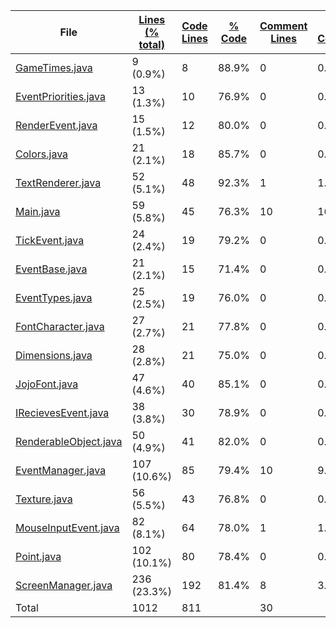 
|File|[Lines (% total)](https://github.com/jojo2357/Java-game-template/tree/main/Statistics/LinesDescending.md/)|[Code Lines](https://github.com/jojo2357/Java-game-template/tree/main/Statistics/CodeDescending.md/)|[% Code](https://github.com/jojo2357/Java-game-template/tree/main/Statistics/ProportionCodeDescending.md/)|[Comment Lines](https://github.com/jojo2357/Java-game-template/tree/main/Statistics/CommentsDescending.md/)|[% Comment](https://github.com/jojo2357/Java-game-template/tree/main/Statistics/ProportionCommentsDescending.md/)|[Blank Lines](https://github.com/jojo2357/Java-game-template/tree/main/Statistics/BlanksDescending.md/)|[% Blank](https://github.com/jojo2357/Java-game-template/tree/main/Statistics/ProportionBlanksDescending.md/)|
| --- | --- | --- | --- | --- | --- | --- | --- |
|[GameTimes.java](https://github.com/jojo2357/Java-game-template/tree/main/src/main/java/com/github/jojo2357/events/GameTimes.java)|9 (0.9%)|8|88.9%|0|0.0%|1|11.1%|
|[EventPriorities.java](https://github.com/jojo2357/Java-game-template/tree/main/src/main/java/com/github/jojo2357/events/EventPriorities.java)|13 (1.3%)|10|76.9%|0|0.0%|3|23.1%|
|[RenderEvent.java](https://github.com/jojo2357/Java-game-template/tree/main/src/main/java/com/github/jojo2357/events/events/RenderEvent.java)|15 (1.5%)|12|80.0%|0|0.0%|3|20.0%|
|[Colors.java](https://github.com/jojo2357/Java-game-template/tree/main/src/main/java/com/github/jojo2357/rendering/typeface/Colors.java)|21 (2.1%)|18|85.7%|0|0.0%|3|14.3%|
|[TextRenderer.java](https://github.com/jojo2357/Java-game-template/tree/main/src/main/java/com/github/jojo2357/rendering/typeface/TextRenderer.java)|52 (5.1%)|48|92.3%|1|1.9%|3|5.8%|
|[Main.java](https://github.com/jojo2357/Java-game-template/tree/main/src/main/java/com/github/jojo2357/Main.java)|59 (5.8%)|45|76.3%|10|16.9%|4|6.8%|
|[TickEvent.java](https://github.com/jojo2357/Java-game-template/tree/main/src/main/java/com/github/jojo2357/events/events/TickEvent.java)|24 (2.4%)|19|79.2%|0|0.0%|5|20.8%|
|[EventBase.java](https://github.com/jojo2357/Java-game-template/tree/main/src/main/java/com/github/jojo2357/events/EventBase.java)|21 (2.1%)|15|71.4%|0|0.0%|6|28.6%|
|[EventTypes.java](https://github.com/jojo2357/Java-game-template/tree/main/src/main/java/com/github/jojo2357/events/EventTypes.java)|25 (2.5%)|19|76.0%|0|0.0%|6|24.0%|
|[FontCharacter.java](https://github.com/jojo2357/Java-game-template/tree/main/src/main/java/com/github/jojo2357/rendering/typeface/FontCharacter.java)|27 (2.7%)|21|77.8%|0|0.0%|6|22.2%|
|[Dimensions.java](https://github.com/jojo2357/Java-game-template/tree/main/src/main/java/com/github/jojo2357/util/Dimensions.java)|28 (2.8%)|21|75.0%|0|0.0%|7|25.0%|
|[JojoFont.java](https://github.com/jojo2357/Java-game-template/tree/main/src/main/java/com/github/jojo2357/rendering/typeface/JojoFont.java)|47 (4.6%)|40|85.1%|0|0.0%|7|14.9%|
|[IRecievesEvent.java](https://github.com/jojo2357/Java-game-template/tree/main/src/main/java/com/github/jojo2357/rendering/IRecievesEvent.java)|38 (3.8%)|30|78.9%|0|0.0%|8|21.1%|
|[RenderableObject.java](https://github.com/jojo2357/Java-game-template/tree/main/src/main/java/com/github/jojo2357/rendering/RenderableObject.java)|50 (4.9%)|41|82.0%|0|0.0%|9|18.0%|
|[EventManager.java](https://github.com/jojo2357/Java-game-template/tree/main/src/main/java/com/github/jojo2357/events/EventManager.java)|107 (10.6%)|85|79.4%|10|9.3%|12|11.2%|
|[Texture.java](https://github.com/jojo2357/Java-game-template/tree/main/src/main/java/com/github/jojo2357/util/Texture.java)|56 (5.5%)|43|76.8%|0|0.0%|13|23.2%|
|[MouseInputEvent.java](https://github.com/jojo2357/Java-game-template/tree/main/src/main/java/com/github/jojo2357/events/events/MouseInputEvent.java)|82 (8.1%)|64|78.0%|1|1.2%|17|20.7%|
|[Point.java](https://github.com/jojo2357/Java-game-template/tree/main/src/main/java/com/github/jojo2357/util/Point.java)|102 (10.1%)|80|78.4%|0|0.0%|22|21.6%|
|[ScreenManager.java](https://github.com/jojo2357/Java-game-template/tree/main/src/main/java/com/github/jojo2357/rendering/ScreenManager.java)|236 (23.3%)|192|81.4%|8|3.4%|36|15.3%|
|Total|1012|811| |30| |171| |
